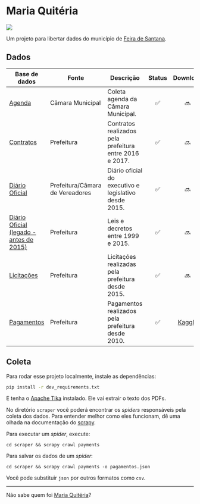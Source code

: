 # Maria Quitéria

![](https://gitlab.com/anapaulagomes/maria-quiteria/badges/master/pipeline.svg)

Um projeto para libertar dados do município de [Feira de Santana](https://pt.wikipedia.org/wiki/Feira_de_Santana).

## Dados

| Base de dados | Fonte | Descrição        | Status           | Download |
| ------------- | ------------- | ------------- |:-------------:|:-----:|
| [Agenda](https://github.com/DadosAbertosDeFeira/maria-quiteria/blob/11453a30ae43a8ddb1421647c98cb104a1977409/scraper/scraper/spiders/citycouncil.py#L4) | Câmara Municipal | Coleta agenda da Câmara Municipal. | ✅ | 🔜 |
| [Contratos](https://github.com/DadosAbertosDeFeira/maria-quiteria/blob/11453a30ae43a8ddb1421647c98cb104a1977409/scraper/scraper/spiders/cityhall.py#L109) | Prefeitura | Contratos realizados pela prefeitura entre 2016 e 2017. | ✅ | 🔜 |
| [Diário Oficial](https://github.com/DadosAbertosDeFeira/maria-quiteria/blob/11453a30ae43a8ddb1421647c98cb104a1977409/scraper/scraper/spiders/gazette.py#L86) | Prefeitura/Câmara de Vereadores | Diário oficial do executivo e legislativo desde 2015. | ✅ | 🔜 |
| [Diário Oficial (legado - antes de 2015)](https://github.com/DadosAbertosDeFeira/maria-quiteria/blob/11453a30ae43a8ddb1421647c98cb104a1977409/scraper/scraper/spiders/gazette.py#L8) | Prefeitura | Leis e decretos entre 1999 e 2015. | ✅ | 🔜 |
| [Licitações](https://github.com/DadosAbertosDeFeira/maria-quiteria/blob/11453a30ae43a8ddb1421647c98cb104a1977409/scraper/scraper/spiders/cityhall.py#L7) | Prefeitura | Licitações realizadas pela prefeitura desde 2015. | ✅ | 🔜 |
| [Pagamentos](https://github.com/DadosAbertosDeFeira/maria-quiteria/blob/11453a30ae43a8ddb1421647c98cb104a1977409/scraper/scraper/spiders/cityhall.py#L193) | Prefeitura | Pagamentos realizados pela prefeitura desde 2010. | ✅ | [Kaggle](https://www.kaggle.com/anapaulagomes/pagamentos-da-prefeitura-de-feira-de-santana) |

## Coleta

Para rodar esse projeto localmente, instale as dependências:

```bash
pip install -r dev_requirements.txt
```

E tenha o [Apache Tika](https://tika.apache.org/download.html) instalado.
Ele vai extrair o texto dos PDFs.

No diretório `scraper` você poderá encontrar os _spiders_ responsáveis pela
coleta dos dados. Para entender melhor como eles funcionam, dê uma olhada
na documentação do [scrapy](https://docs.scrapy.org/).

Para executar um _spider_, execute:

```
cd scraper && scrapy crawl payments
```

Para salvar os dados de um _spider_:

```
cd scraper && scrapy crawl payments -o pagamentos.json
```

Você pode substituir `json` por outros formatos como `csv`.

----

Não sabe quem foi [Maria Quitéria](https://pt.wikipedia.org/wiki/Maria_Quit%C3%A9ria)?
